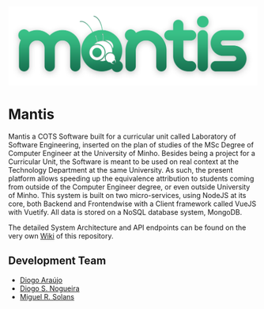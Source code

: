 <p align="center">
   <img width="510" height="159" src="assets/images/logotipo/Logo.png">
</p>

# Mantis

Mantis a COTS Software built for a curricular unit called Laboratory of Software Engineering, inserted on the plan of studies of the MSc Degree of Computer Engineer at the University of Minho. Besides being a project for a Curricular Unit, the Software is meant to be used on real context at the Technology Department at the same University.
As such, the present platform allows speeding up the equivalence attribution to students coming from outside of the Computer Engineer degree, or even outside University of Minho.
This system is built on two micro-services, using NodeJS at its core, both Backend and Frontendwise with a Client framework called VueJS with Vuetify. All data is stored on a NoSQL database system, MongoDB.

The detailed System Architecture and API endpoints can be found on the very own [Wiki](https://github.com/miguelsolans/equivalencias/wiki) of this repository.

## Development Team

* [Diogo Araújo](https://github.com/dichico)
* [Diogo S. Nogueira](https://github.com/diogoesnog)
* [Miguel R. Solans](https://github.com/miguelsolans)
